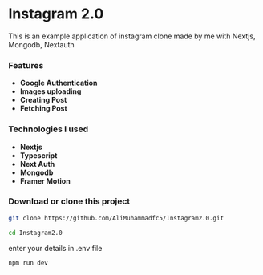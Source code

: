 # Instagram 2.0

This is an example application of instagram clone made by me with Nextjs, Mongodb, Nextauth

### Features

-   **Google Authentication**
-   **Images uploading**
-   **Creating Post**
-   **Fetching Post**

### Technologies I used

-   **Nextjs**
-   **Typescript**
-   **Next Auth**
-   **Mongodb**
-   **Framer Motion**

### Download or clone this project

```sh
git clone https://github.com/AliMuhammadfc5/Instagram2.0.git
```

```sh
cd Instagram2.0
```

enter your details in .env file

```sh
npm run dev
```
